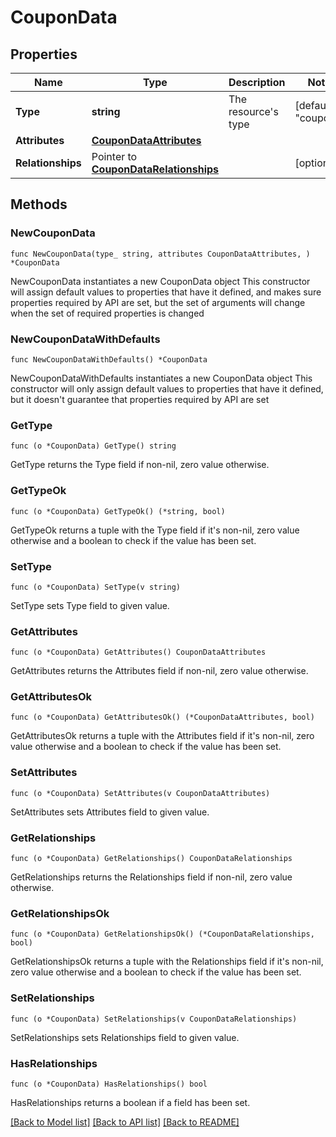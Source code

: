 # CouponData

## Properties

Name | Type | Description | Notes
------------ | ------------- | ------------- | -------------
**Type** | **string** | The resource&#39;s type | [default to "coupons"]
**Attributes** | [**CouponDataAttributes**](CouponDataAttributes.md) |  | 
**Relationships** | Pointer to [**CouponDataRelationships**](CouponDataRelationships.md) |  | [optional] 

## Methods

### NewCouponData

`func NewCouponData(type_ string, attributes CouponDataAttributes, ) *CouponData`

NewCouponData instantiates a new CouponData object
This constructor will assign default values to properties that have it defined,
and makes sure properties required by API are set, but the set of arguments
will change when the set of required properties is changed

### NewCouponDataWithDefaults

`func NewCouponDataWithDefaults() *CouponData`

NewCouponDataWithDefaults instantiates a new CouponData object
This constructor will only assign default values to properties that have it defined,
but it doesn't guarantee that properties required by API are set

### GetType

`func (o *CouponData) GetType() string`

GetType returns the Type field if non-nil, zero value otherwise.

### GetTypeOk

`func (o *CouponData) GetTypeOk() (*string, bool)`

GetTypeOk returns a tuple with the Type field if it's non-nil, zero value otherwise
and a boolean to check if the value has been set.

### SetType

`func (o *CouponData) SetType(v string)`

SetType sets Type field to given value.


### GetAttributes

`func (o *CouponData) GetAttributes() CouponDataAttributes`

GetAttributes returns the Attributes field if non-nil, zero value otherwise.

### GetAttributesOk

`func (o *CouponData) GetAttributesOk() (*CouponDataAttributes, bool)`

GetAttributesOk returns a tuple with the Attributes field if it's non-nil, zero value otherwise
and a boolean to check if the value has been set.

### SetAttributes

`func (o *CouponData) SetAttributes(v CouponDataAttributes)`

SetAttributes sets Attributes field to given value.


### GetRelationships

`func (o *CouponData) GetRelationships() CouponDataRelationships`

GetRelationships returns the Relationships field if non-nil, zero value otherwise.

### GetRelationshipsOk

`func (o *CouponData) GetRelationshipsOk() (*CouponDataRelationships, bool)`

GetRelationshipsOk returns a tuple with the Relationships field if it's non-nil, zero value otherwise
and a boolean to check if the value has been set.

### SetRelationships

`func (o *CouponData) SetRelationships(v CouponDataRelationships)`

SetRelationships sets Relationships field to given value.

### HasRelationships

`func (o *CouponData) HasRelationships() bool`

HasRelationships returns a boolean if a field has been set.


[[Back to Model list]](../README.md#documentation-for-models) [[Back to API list]](../README.md#documentation-for-api-endpoints) [[Back to README]](../README.md)


